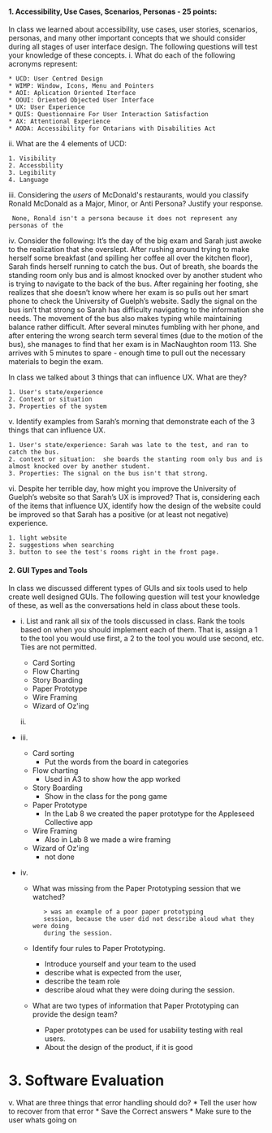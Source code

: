 

#### 1. **Accessibility, Use Cases, Scenarios, Personas - 25 points:**
In class we learned about accessibility, use cases, user stories, scenarios, personas, and many other important concepts that we should consider during all stages of user interface design. The following questions will test your knowledge of these concepts.
i. What do each of the following acronyms represent:

    * UCD: User Centred Design
    * WIMP: Window, Icons, Menu and Pointers
    * AOI: Aplication Oriented Iterface
    * OOUI: Oriented Objected User Interface
    * UX: User Experience
    * QUIS: Questionnaire For User Interaction Satisfaction
    * AX: Attentional Experience
    * AODA: Accessibility for Ontarians with Disabilities Act

ii. What are the 4 elements of UCD:

    1. Visibility
    2. Accessbility
    3. Legibility
    4. Language

iii. Considering the *users* of McDonald's restaurants, would you classify Ronald McDonald as a Major, Minor, or Anti Persona? Justify your response.

     None, Ronald isn't a persona because it does not represent any personas of the 

iv. Consider the following: It’s the day of the big exam and Sarah just awoke to the realization that she overslept. After rushing around trying to make herself some breakfast (and spilling her coffee all over the kitchen floor), Sarah finds herself running to catch the bus. Out of breath, she boards the standing room only bus and is almost knocked over by another student who is trying to navigate to the back of the bus. After regaining her footing, she realizes that she doesn’t know where her exam is so pulls out her smart phone to check the University of Guelph’s website. Sadly the signal on the bus isn’t that strong so Sarah has difficulty navigating to the information she needs. The movement of the bus also makes typing while maintaining balance rather difficult. After several minutes fumbling with her phone, and after entering the wrong search term several times (due to the motion of the bus), she manages to find that her exam is in MacNaughton room 113. She arrives with 5 minutes to spare - enough time to pull out the necessary materials to begin the exam. 

In class we talked about 3 things that can influence UX. What are they?

    1. User's state/experience
    2. Context or situation
    3. Properties of the system

v. Identify examples from Sarah’s morning that demonstrate each of the 3 things that can influence UX.

    1. User's state/experience: Sarah was late to the test, and ran to catch the bus. 
    2. context or situation:  she boards the stanting room only bus and is almost knocked over by another student.
    3. Properties: The signal on the bus isn't that strong.

vi. Despite her terrible day, how might you improve the University of Guelph’s website so that Sarah’s UX is improved? That is, considering each of the items that influence UX, identify how the design of the website could be improved so that Sarah has a positive (or at least not negative) experience.

    1. light website
    2. suggestions when searching
    3. button to see the test's rooms right in the front page.

#### 2. GUI Types and Tools 
In class we discussed different types of GUIs and six tools used to help create well designed GUIs. The following question will test your knowledge of these, as well as the conversations held in class about these tools.

-  i. List and rank all six of the tools discussed in class. Rank the tools based on when you should implement each of them. That is, assign a 1 to the tool you would use first, a 2 to the tool you would use second, etc. Ties are not permitted.

    * Card Sorting
    * Flow Charting
    * Story Boarding
    * Paper Prototype
    * Wire Framing
    * Wizard of Oz'ing

    ii.

- iii.
    * Card sorting
        * Put the words from the board in categories
    * Flow charting
        * Used in A3 to show how the app worked
    * Story Boarding
        * Show in the class for the pong game
    * Paper Prototype
        * In the Lab 8 we created the paper prototype for the Appleseed Collective app
    * Wire Framing
        * Also in Lab 8 we made a wire framing
    * Wizard of Oz'ing
        * not done

- iv.
    * What was missing from the Paper Prototyping session that we watched?

             > was an example of a poor paper prototyping
             session, because the user did not describe aloud what they were doing
             during the session.

    * Identify four rules to Paper Prototyping.
        * Introduce yourself and your team to the used
        * describe what is expected from the user,
        * describe the team role
        * describe aloud what they were doing during the session.
    * What are two types of information that Paper Prototyping can provide the design team?
        * Paper prototypes can be used for usability testing with real users.
        * About the design of the product, if it is good


# 3. Software Evaluation 

v. What are three things that error handling should do?
    * Tell the user how to recover from that error 
    * Save the Correct answers 
    * Make sure to the user whats going on 

